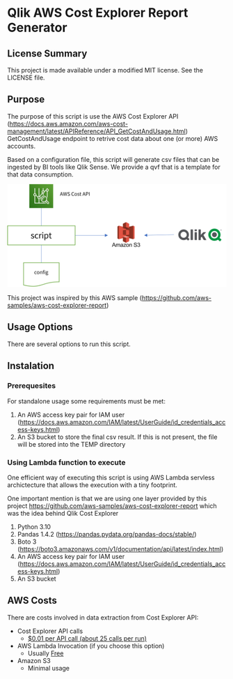 # Qlik AWS Cost Explorer Report Generator

## License Summary

This project is made available under a modified MIT license. See the LICENSE file.

## Purpose

The purpose of this script is use the AWS Cost Explorer API (<https://docs.aws.amazon.com/aws-cost-management/latest/APIReference/API_GetCostAndUsage.html>) GetCostAndUsage endpoint to retrive cost data about one (or more) AWS accounts.

Based on a configuration file, this script will generate csv files that can be ingested by BI tools like Qlik Sense. We provide a qvf that is a template for that data consumption.

![image info](./img/highlevel.png)

This project was inspired by this AWS sample (<https://github.com/aws-samples/aws-cost-explorer-report>)

## Usage Options

There are several options to run this script.

## Instalation

### Prerequesites

For standalone usage some requirements must be met:

1. An AWS access key pair for IAM user (<https://docs.aws.amazon.com/IAM/latest/UserGuide/id_credentials_access-keys.html>)
2. An S3 bucket to store the final csv result. If this is not present, the file will be stored into the TEMP directory

### Using Lambda function to execute

One efficient way of executing this script is using AWS Lambda servless archictecture that allows the execution with  a tiny footprint.

One important mention is that we are using one layer provided by this project <https://github.com/aws-samples/aws-cost-explorer-report> which was the idea behind Qlik Cost Explorer

1. Python 3.10
2. Pandas 1.4.2 (<https://pandas.pydata.org/pandas-docs/stable/>)
3. Boto 3 (<https://boto3.amazonaws.com/v1/documentation/api/latest/index.html>)
4. An AWS access key pair for IAM user (<https://docs.aws.amazon.com/IAM/latest/UserGuide/id_credentials_access-keys.html>)
5. An S3 bucket

## AWS Costs

There are costs involved in data extraction from Cost Explorer API:

* Cost Explorer API calls
  * [$0.01 per API call (about 25 calls per run)](https://aws.amazon.com/aws-cost-management/pricing/)
* AWS Lambda Invocation (if you choose this option)
  * Usually [Free](https://aws.amazon.com/free/)  
* Amazon S3
  * Minimal usage
